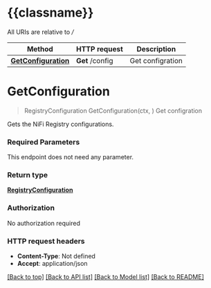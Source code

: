 # {{classname}}

All URIs are relative to */*

Method | HTTP request | Description
------------- | ------------- | -------------
[**GetConfiguration**](ConfigApi.md#GetConfiguration) | **Get** /config | Get configration

# **GetConfiguration**
> RegistryConfiguration GetConfiguration(ctx, )
Get configration

Gets the NiFi Registry configurations.

### Required Parameters
This endpoint does not need any parameter.

### Return type

[**RegistryConfiguration**](RegistryConfiguration.md)

### Authorization

No authorization required

### HTTP request headers

 - **Content-Type**: Not defined
 - **Accept**: application/json

[[Back to top]](#) [[Back to API list]](../README.md#documentation-for-api-endpoints) [[Back to Model list]](../README.md#documentation-for-models) [[Back to README]](../README.md)

